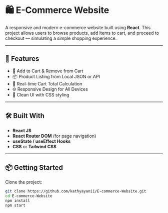 # 🛍️ E-Commerce Website

A responsive and modern e-commerce website built using **React**. This project allows users to browse products, add items to cart, and proceed to checkout — simulating a simple shopping experience.

---

## 🚀 Features

- 🛒 Add to Cart & Remove from Cart
- 📦 Product Listing from Local JSON or API
- 🧮 Real-time Cart Total Calculation
- 🌐 Responsive Design for All Devices
- 💄 Clean UI with CSS styling

---

## 🛠️ Built With

- **React JS**
- **React Router DOM** (for page navigation)
- **useState / useEffect Hooks**
- **CSS** or **Tailwind CSS**

---




## 📦 Getting Started

Clone the project:

```bash
git clone https://github.com/kathyayani1/E-commerce-Website.git
cd E-commerce-Website
npm install
npm start
